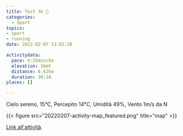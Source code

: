 ```yaml
---
title: Test 3k 🤮
categories: 
  - Sport
topics: 
- sport
- running
date: 2022-02-07 13:02:20

activitydata:
  pace: 4:35min/km
  elevation: 16mt
  distance: 6.62km
  duration: 30:24
places: []

---
```


Cielo sereno, 15°C, Percepito 14°C, Umidità 49%, Vento 1m/s da N

<!--more-->

{{<  figure src="20220207-activity-map_featured.png" title="map" >}}

[Link all'attività](https://strava.com/activities/6644819899).
